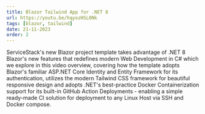```yaml
---
title: Blazor Tailwind App for .NET 8
url: https://youtu.be/hqyozHSL0Nk
tags: [blazor, tailwind]
date: 21-11-2023
order: 2
---
```


ServiceStack's new Blazor project template takes advantage of .NET 8 Blazor's new features that redefines modern Web 
Development in C# which we explore in this video overview, covering how the template adopts Blazor's familiar ASP.NET 
Core Identity and Entity Framework for its authentication, utilizes the modern Tailwind CSS framework for beautiful 
responsive design and adopts .NET's best-practice Docker Containerization support for its built-in GitHub Action 
Deployments - enabling a simple ready-made CI solution for deployment to any Linux Host via SSH and Docker compose.
